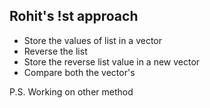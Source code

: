 ## Rohit's !st approach
- Store the values of list in a vector
- Reverse the list
- Store the reverse list value in a new vector
- Compare both the vector's

P.S. Working on other method

